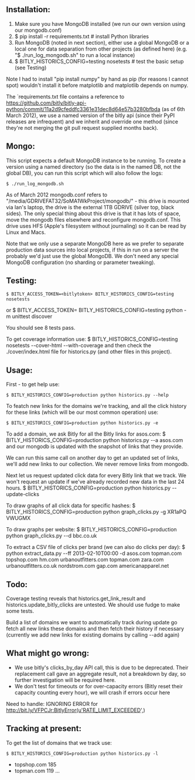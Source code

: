 

Installation:
------------

  1. Make sure you have MongoDB installed (we run our own version using our mongodb.conf)
  2. $ pip install -r requirements.txt  # install Python libraries
  3. Run MongoDB (noted in next section), either use a global MongoDB or a local one for data separation from other projects (as defined here) (e.g. "$ ./run_log_mongodb.sh" to run a local instance)
  4. $ BITLY_HISTORICS_CONFIG=testing nosetests  # test the basic setup (see Testing)

Note I had to install "pip install numpy" by hand as pip (for reasons I cannot spot) wouldn't install it before matplotlib and matplotlib depends on numpy.

The `requirements.txt file contains a reference to https://github.com/bitly/bitly-api-python/commit/11a2d9cfeddfc3361e31dec8d64e57b3280bfbda (as of 6th March 2012), we use a named version of the bitly api (since their PyPI releases are infrequent) and we inherit and override one method (since they're not merging the git pull request supplied months back).

Mongo:
-----

This script expects a default MongoDB instance to be running. To create a version using a named directory (so the data is in the named DB, not the global DB), you can run this script which will also follow the logs:

    $ ./run_log_mongodb.sh

As of March 2012 mongodb.conf refers to "/media/GDRIVEFAT32/SoMA1WkProject/mongodb/<files>" - this drive is mounted via Ian's laptop, the drive is the external 1TB GDRIVE (silver top, black sides). The only special thing about this drive is that it has lots of space, move the mongodb files elsewhere and reconfigure mongodb.conf. This drive uses HFS (Apple's filesystem without journaling) so it can be read by Linux and Macs.

Note that we only use a separate MongoDB here as we prefer to separate production data sources into local projects, if this in run on a server the probably we'd just use the global MongoDB. We don't need any special MongoDB configuration (no sharding or parameter tweaking).

Testing:
-------

    $ BITLY_ACCESS_TOKEN=<bitlytoken> BITLY_HISTORICS_CONFIG=testing nosetests
or 
    $ BITLY_ACCESS_TOKEN=<bitlytoken> BITLY_HISTORICS_CONFIG=testing python -m unittest discover

You should see 8 tests pass.

To get coverage information use:
    $ BITLY_HISTORICS_CONFIG=testing nosetests --cover-html --with-coverage
and then check the ./cover/index.html file for historics.py (and other files in this project).


Usage:
-----

First - to get help use:

    $ BITLY_HISTORICS_CONFIG=production python historics.py --help

To featch new links for the domains we're tracking, and all the click history for these links (which will be our most common operation) use:

    $ BITLY_HISTORICS_CONFIG=production python historics.py -e

To add a domain, we ask Bitly for all the Bitly links for asos.com:
    $ BITLY_HISTORICS_CONFIG=production python historics.py --a asos.com
and our mongodb is updated with the snapshot of links that they provide.

We can run this same call on another day to get an updated set of links, we'll add new links to our collection. We never remove links from mongodb.

Next let us request updated click data for every Bitly link that we track. We won't request an update if we've already recorded new data in the last 24 hours.
    $ BITLY_HISTORICS_CONFIG=production python historics.py --update-clicks

To draw graphs of all click data for specific hashes:
    $ BITLY_HISTORICS_CONFIG=production python graph_clicks.py -g XR1aPQ VWUGMX

To draw graphs per website:
    $ BITLY_HISTORICS_CONFIG=production python graph_clicks.py --d bbc.co.uk

To extract a CSV file of clicks per brand (we can also do clicks per day):
    $ python extract_data.py --ff 2013-02-10T00:00 -d asos.com topman.com topshop.com hm.com urbanoutfitters.com topman.com zara.com urbanoutfitters.co.uk nordstrom.com gap.com americanapparel.net

Todo:
----

Coverage testing reveals that historics.get_link_result and historics.update_bitly_clicks are untested. We should use fudge to make some tests.

Build a list of domains we want to automatically track
during update go fetch all new links these domains and then fetch their history if necessary (currently we add new links for existing domains by calling --add again)

What might go wrong:
-------------------

 * We use bitly's clicks_by_day API call, this is due to be deprecated. Their replacement call gave an aggregate result, not a breakdown by day, so further investigation will be required here.
 * We don't test for timeouts or for over-capacity errors (Bitly reset their capacity counting every hour), we will crash if errors occur here

Need to handle:
IGNORING ERROR for http://bit.ly/VFPCJr:BitlyError(u'RATE_LIMIT_EXCEEDED',)


Tracking at present:
-------------------

To get the list of domains that we track use:

    $ BITLY_HISTORICS_CONFIG=production python historics.py -l

 * topshop.com 185
 * topman.com 119
 ...
